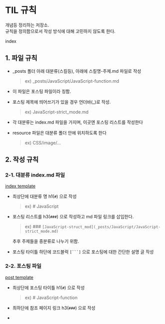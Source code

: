 # TIL 규칙

개념등 정리하는 저장소.  
규칙을 정의함으로서 작성 방식에 대해 고민하지 않도록 한다.  

index



## 1. 파일 규칙
  
- _posts 폴더 아래 대분류(스킬등), 아래에 스킬명-주제.md 파일로 작성
    > ex) _posts/JavaScript/JavaScript-function.md

- 이 파일은 포스팅 파일이라 칭함.

- 포스팅 제목에 띄어쓰기가 있을 경우 언더바(_)로 작성.
    > ex) JavaScript-strict_mode.md

- 각 대분류는 index.md 파일을 가지며, 이곳엔 포스팅 리스트를 작성한다

- resource 파일은 대분류 폴더 안에 위치하도록 한다
    > ex) CSS/image/...

## 2. 작성 규칙

### 2-1. 대분류 index.md 파일

  [index template](indexTemplate.md)

- 최상단에 대분류 명 h1(`#`) 으로 작성
    > ex) # JavaScript

- 포스팅 리스트를 h3(`###`) 으로 작성하고 md 파일 링크를 삽입한다.
    > ex) ### `[JavaScript-struct_mod](_posts/JavaScript/JavaScript-strict_mode.md)`   

    추후 주제들을 중분류로 나누기 위함.

- 포스팅 타이틀 하단에 코드블럭 `[```]` 으로 포스팅에 대한 간단한 설명 글 작성

### 2-2. 포스팅 파일

[post template](postTemplate.md)

- 최상단에 포스팅 타이틀 h1(`#`) 으로 작성
    > ex) # JavaScript-function



- 최하단에 참조 페이지 링크 h3(`###`) 으로 작성
- 




